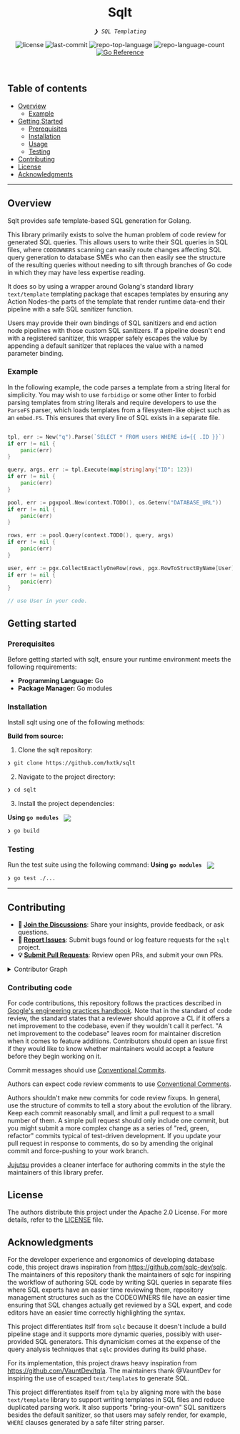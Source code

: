 <p align="center"><h1 align="center">Sqlt</h1></p>
<p align="center">
	<em><code>❯ SQL Templating</code></em>
</p>
<p align="center">
	<img src="https://img.shields.io/github/license/hxtk/sqlt?style=default&logo=opensourceinitiative&logoColor=white&color=0080ff" alt="license">
	<img src="https://img.shields.io/github/last-commit/hxtk/sqlt?style=default&logo=git&logoColor=white&color=0080ff" alt="last-commit">
	<img src="https://img.shields.io/github/languages/top/hxtk/sqlt?style=default&color=0080ff" alt="repo-top-language">
	<img src="https://img.shields.io/github/languages/count/hxtk/sqlt?style=default&color=0080ff" alt="repo-language-count">
    <a href="https://pkg.go.dev/github.com/hxtk/sqlt"><img src="https://pkg.go.dev/badge/github.com/hxtk/sqlt.svg" alt="Go Reference"></a>
</p>
<p align="center"><!-- default option, no dependency badges. -->
</p>
<p align="center">
	<!-- default option, no dependency badges. -->
</p>
<br>

##  Table of contents

- [Overview](#overview)
  - [Example](#example)
- [Getting Started](#getting-started)
  - [Prerequisites](#prerequisites)
  - [Installation](#installation)
  - [Usage](#usage)
  - [Testing](#testing)
- [Contributing](#contributing)
- [License](#license)
- [Acknowledgments](#acknowledgments)

---

##  Overview

Sqlt provides safe template-based SQL generation for Golang.

This library primarily exists to solve the human problem of code review for
generated SQL queries. This allows users to write their SQL queries in SQL
files, where `CODEOWNERS` scanning can easily route changes affecting SQL query
generation to database SMEs who can then easily see the structure of the
resulting queries without needing to sift through branches of Go code in which
they may have less expertise reading.

It does so by using a wrapper around Golang's standard library `text/template`
templating package that escapes templates by ensuring any Action Nodes-the
parts of the template that render runtime data-end their pipeline with a safe
SQL sanitizer function.

Users may provide their own bindings of SQL sanitizers and end action node
pipelines with those custom SQL sanitizers. If a pipeline doesn't end with
a registered sanitizer, this wrapper safely escapes the value by appending
a default sanitizer that replaces the value with a named parameter binding.

### Example

In the following example, the code parses a template from a string literal for
simplicity. You may wish to use `forbidigo` or some other linter to forbid
parsing templates from string literals and require developers to use the
`ParseFS` parser, which loads templates from a filesystem-like object such as
an `embed.FS`. This ensures that every line of SQL exists in a separate file.

```go

tpl, err := New("q").Parse(`SELECT * FROM users WHERE id={{ .ID }}`)
if err != nil {
    panic(err)
}

query, args, err := tpl.Execute(map[string]any{"ID": 123})
if err != nil {
    panic(err)
}

pool, err := pgxpool.New(context.TODO(), os.Getenv("DATABASE_URL"))
if err != nil {
	panic(err)
}

rows, err := pool.Query(context.TODO(), query, args)
if err != nil {
	panic(err)
}

user, err := pgx.CollectExactlyOneRow(rows, pgx.RowToStructByName[User])
if err != nil {
	panic(err)
}

// use User in your code.
```

##  Getting started

###  Prerequisites

Before getting started with sqlt, ensure your runtime environment meets the following requirements:

- **Programming Language:** Go
- **Package Manager:** Go modules

###  Installation

Install sqlt using one of the following methods:

**Build from source:**

1. Clone the sqlt repository:
```sh
❯ git clone https://github.com/hxtk/sqlt
```

2. Navigate to the project directory:
```sh
❯ cd sqlt
```

3. Install the project dependencies:

**Using `go modules`** &nbsp; [<img align="center" src="https://img.shields.io/badge/Go-00ADD8.svg?style={badge_style}&logo=go&logoColor=white" />](https://golang.org/)

```sh
❯ go build
```

###  Testing

Run the test suite using the following command:
**Using `go modules`** &nbsp; [<img align="center" src="https://img.shields.io/badge/Go-00ADD8.svg?style={badge_style}&logo=go&logoColor=white" />](https://golang.org/)

```sh
❯ go test ./...
```

---

##  Contributing

*   **💬 [Join the Discussions](https://github.com/hxtk/sqlt/discussions)**:
    Share your insights, provide feedback, or ask questions.
*   **🐛 [Report Issues](https://github.com/hxtk/sqlt/issues)**: Submit bugs
    found or log feature requests for the `sqlt` project.
*   **💡 [Submit Pull Requests](https://github.com/hxtk/sqlt/blob/main/CONTRIBUTING.md)**: Review open PRs, and submit your own PRs.

<details closed>
<summary>Contributor Graph</summary>
<br>
<p align="left">
   <a href="https://github.com{/hxtk/sqlt/}graphs/contributors">
      <img src="https://contrib.rocks/image?repo=hxtk/sqlt">
   </a>
</p>
</details>

### Contributing code

For code contributions, this repository follows the practices described in
[Google's engineering practices handbook](https://google.github.io/eng-practices/review/developer/).
Note that in the standard of code review, the standard states that a reviewer
should approve a CL if it offers a net improvement to the codebase, even if
they wouldn't call it perfect. "A net improvement to the codebase" leaves room
for maintainer discretion when it comes to feature additions. Contributors
should open an issue first if they would like to know whether maintainers would
accept a feature before they begin working on it.

Commit messages should use
[Conventional Commits](https://www.conventionalcommits.org/en/v1.0.0/).

Authors can expect code review comments to use
[Conventional Comments](https://conventionalcomments.org/).

Authors shouldn't make new commits for code review fixups. In general, use the
structure of commits to tell a story about the evolution of the library. Keep
each commit reasonably small, and limit a pull request to a small number of
them. A simple pull request should only include one commit, but you might
submit a more complex change as a series of "red, green, refactor" commits
typical of test-driven development. If you update your pull request in response
to comments, do so by amending the original commit and force-pushing to your
work branch.

[Jujutsu](https://jj-vcs.github.io/jj/latest/) provides a cleaner interface for
authoring commits in the style the maintainers of this library prefer.

##  License

The authors distribute this project under the
Apache 2.0 License. For more details, refer to the [LICENSE](LICENSE) file.

##  Acknowledgments

For the developer experience and ergonomics of developing database code, this
project draws inspiration from https://github.com/sqlc-dev/sqlc. The
maintainers of this repository thank the maintainers of sqlc for inspiring the
workflow of authoring SQL code by writing SQL queries in separate files where
SQL experts have an easier time reviewing them, repository management
structures such as the CODEOWNERS file have an easier time ensuring that SQL
changes actually get reviewed by a SQL expert, and code editors have an easier
time correctly highlighting the syntax.

This project differentiates itslf from `sqlc` because it doesn't include a
build pipeline stage and it supports more dynamic queries, possibly with
user-provided SQL generators. This dynamicism comes at the expense of the
query analysis techniques that `sqlc` provides during its build phase.

For its implementation, this project draws heavy inspiration from
https://github.com/VauntDev/tqla. The maintainers thank @VauntDev for inspiring
the use of escaped `text/template`s to generate SQL.

This project differentiates itself from `tqla` by aligning more with the base
`text/template` library to support writing templates in SQL files and reduce
duplicated parsing work. It also supports "bring-your-own" SQL sanitizers
besides the default sanitizer, so that users may safely render, for example,
`WHERE` clauses generated by a safe filter string parser.

